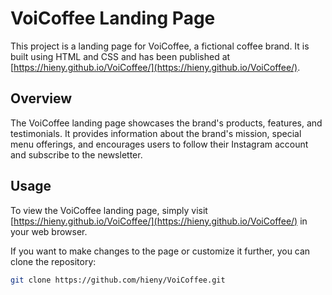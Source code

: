 

# VoiCoffee Landing Page

This project is a landing page for VoiCoffee, a fictional coffee brand. It is built using HTML and CSS and has been published at [https://hieny.github.io/VoiCoffee/](https://hieny.github.io/VoiCoffee/).



## Overview

The VoiCoffee landing page showcases the brand's products, features, and testimonials. It provides information about the brand's mission, special menu offerings, and encourages users to follow their Instagram account and subscribe to the newsletter.



## Usage

To view the VoiCoffee landing page, simply visit [https://hieny.github.io/VoiCoffee/](https://hieny.github.io/VoiCoffee/) in your web browser.

If you want to make changes to the page or customize it further, you can clone the repository:

```bash
git clone https://github.com/hieny/VoiCoffee.git
```

